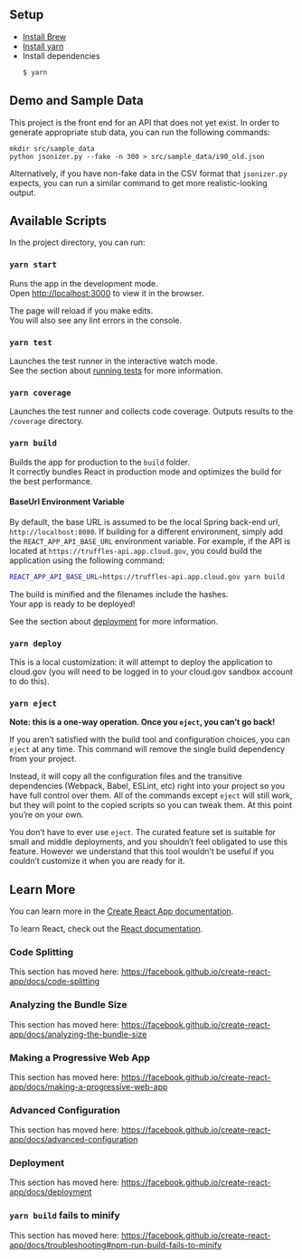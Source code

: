 ## Setup
- [Install Brew](https://brew.sh/#install)
- [Install yarn](https://yarnpkg.com/lang/en/docs/install/#mac-stable)
- Install dependencies
   ```bash
   $ yarn
   ```

## Demo and Sample Data

This project is the front end for an API that does not yet exist. In order to generate
appropriate stub data, you can run the following commands:

    mkdir src/sample_data
    python jsonizer.py --fake -n 300 > src/sample_data/i90_old.json

Alternatively, if you have non-fake data in the CSV format that `jsonizer.py`
expects, you can run a similar command to get more realistic-looking output.

## Available Scripts

In the project directory, you can run:

### `yarn start`

Runs the app in the development mode.<br>
Open [http://localhost:3000](http://localhost:3000) to view it in the browser.

The page will reload if you make edits.<br>
You will also see any lint errors in the console.

### `yarn test`

Launches the test runner in the interactive watch mode.<br>
See the section about [running tests](https://facebook.github.io/create-react-app/docs/running-tests) for more information.

### `yarn coverage`

Launches the test runner and collects code coverage. Outputs results to the `/coverage` directory.

### `yarn build`

Builds the app for production to the `build` folder.<br>
It correctly bundles React in production mode and optimizes the build for the best performance.

#### BaseUrl Environment Variable

By default, the base URL is assumed to be the local Spring back-end url, `http://localhost:8080`. If building for a different environment, simply add the `REACT_APP_API_BASE_URL` environment variable. For example, if the API is located at `https://truffles-api.app.cloud.gov`, you could build the application using the following command:

```bash
REACT_APP_API_BASE_URL=https://truffles-api.app.cloud.gov yarn build
```

The build is minified and the filenames include the hashes.<br>
Your app is ready to be deployed!

See the section about [deployment](https://facebook.github.io/create-react-app/docs/deployment) for more information.

### `yarn deploy`

This is a local customization: it will attempt to deploy the application to cloud.gov
(you will need to be logged in to your cloud.gov sandbox account to do this).

### `yarn eject`

**Note: this is a one-way operation. Once you `eject`, you can’t go back!**

If you aren’t satisfied with the build tool and configuration choices, you can `eject` at any time. This command will remove the single build dependency from your project.

Instead, it will copy all the configuration files and the transitive dependencies (Webpack, Babel, ESLint, etc) right into your project so you have full control over them. All of the commands except `eject` will still work, but they will point to the copied scripts so you can tweak them. At this point you’re on your own.

You don’t have to ever use `eject`. The curated feature set is suitable for small and middle deployments, and you shouldn’t feel obligated to use this feature. However we understand that this tool wouldn’t be useful if you couldn’t customize it when you are ready for it.

## Learn More

You can learn more in the [Create React App documentation](https://facebook.github.io/create-react-app/docs/getting-started).

To learn React, check out the [React documentation](https://reactjs.org/).

### Code Splitting

This section has moved here: https://facebook.github.io/create-react-app/docs/code-splitting

### Analyzing the Bundle Size

This section has moved here: https://facebook.github.io/create-react-app/docs/analyzing-the-bundle-size

### Making a Progressive Web App

This section has moved here: https://facebook.github.io/create-react-app/docs/making-a-progressive-web-app

### Advanced Configuration

This section has moved here: https://facebook.github.io/create-react-app/docs/advanced-configuration

### Deployment

This section has moved here: https://facebook.github.io/create-react-app/docs/deployment

### `yarn build` fails to minify

This section has moved here: https://facebook.github.io/create-react-app/docs/troubleshooting#npm-run-build-fails-to-minify
